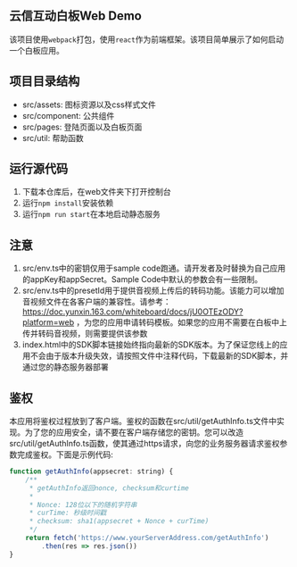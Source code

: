 ## 云信互动白板Web Demo

该项目使用`webpack`打包，使用`react`作为前端框架。该项目简单展示了如何启动一个白板应用。

## 项目目录结构
- src/assets: 图标资源以及css样式文件
- src/component: 公共组件
- src/pages: 登陆页面以及白板页面
- src/util: 帮助函数

## 运行源代码
1. 下载本仓库后，在web文件夹下打开控制台
2. 运行`npm install`安装依赖
3. 运行`npm run start`在本地启动静态服务

## 注意
1. src/env.ts中的密钥仅用于sample code跑通。请开发者及时替换为自己应用的appKey和appSecret。Sample Code中默认的参数会有一些限制。
2. src/env.ts中的presetId用于提供音视频上传后的转码功能。该能力可以增加音视频文件在各客户端的兼容性。请参考：https://doc.yunxin.163.com/whiteboard/docs/jU0OTEzODY?platform=web ，为您的应用申请转码模板。如果您的应用不需要在白板中上传并转码音视频，则需要提供该参数
3. index.html中的SDK脚本链接始终指向最新的SDK版本。为了保证您线上的应用不会由于版本升级失效，请按照文件中注释代码，下载最新的SDK脚本，并通过您的静态服务器部署


## 鉴权
本应用将鉴权过程放到了客户端。鉴权的函数在src/util/getAuthInfo.ts文件中实现。为了您的应用安全，请不要在客户端存储您的密钥。您可以改造src/util/getAuthInfo.ts函数，使其通过https请求，向您的业务服务器请求鉴权参数完成鉴权。下面是示例代码:
```js
function getAuthInfo(appsecret: string) {
    /**
     * getAuthInfo返回nonce, checksum和curtime
     * 
     * Nonce: 128位以下的随机字符串
     * curTime: 秒级时间戳
     * checksum: sha1(appsecret + Nonce + curTime)
     */
    return fetch('https://www.yourServerAddress.com/getAuthInfo')
        .then(res => res.json())
}

```